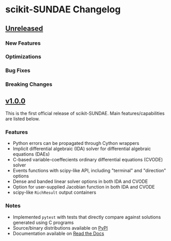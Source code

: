 # scikit-SUNDAE Changelog

## [Unreleased](https://github.com/NREL/scikit-sundae/)

### New Features

### Optimizations

### Bug Fixes

### Breaking Changes

## [v1.0.0](https://github.com/NREL/scikit-sundae/tree/v1.0.0)
This is the first official release of scikit-SUNDAE. Main features/capabilities are listed below.

### Features
- Python errors can be propagated through Cython wrappers
- Implicit differential algebraic (IDA) solver for differential algebraic equations (DAEs)
- C-based variable-coeffecients ordinary differential equations (CVODE) solver
- Events functions with scipy-like API, including "terminal" and "direction" options
- Dense and banded linear solver options in both IDA and CVODE
- Option for user-supplied Jacobian function in both IDA and CVODE
- scipy-like `RichResult` output containers

### Notes
- Implemented `pytest` with tests that directly compare against solutions generated using C programs
- Source/binary distributions available on [PyPI](https://pypi.org/project/scikit-sundae)
- Documentation available on [Read the Docs](https://scikit-sundae.readthedocs.io/)
